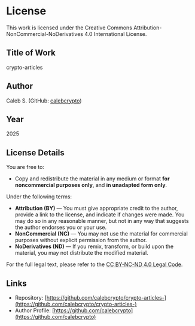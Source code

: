 # License

This work is licensed under the Creative Commons Attribution-NonCommercial-NoDerivatives 4.0 International License.

## Title of Work
crypto-articles

## Author
Caleb S. (GitHub: [calebcrypto](https://github.com/calebcrypto))

## Year
2025

## License Details
You are free to:
- Copy and redistribute the material in any medium or format **for noncommercial purposes only**, and **in unadapted form only**.

Under the following terms:
- **Attribution (BY)** — You must give appropriate credit to the author, provide a link to the license, and indicate if changes were made. You may do so in any reasonable manner, but not in any way that suggests the author endorses you or your use.
- **NonCommercial (NC)** — You may not use the material for commercial purposes without explicit permission from the author.
- **NoDerivatives (ND)** — If you remix, transform, or build upon the material, you may not distribute the modified material.

For the full legal text, please refer to the [CC BY-NC-ND 4.0 Legal Code](https://creativecommons.org/licenses/by-nc-nd/4.0/legalcode.en).

## Links
- Repository: [https://github.com/calebcrypto/crypto-articles-](https://github.com/calebcrypto/crypto-articles-)
- Author Profile: [https://github.com/calebcrypto](https://github.com/calebcrypto)
